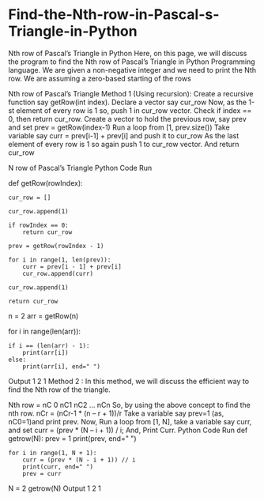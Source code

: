 # Find-the-Nth-row-in-Pascal-s-Triangle-in-Python

Nth row of Pascal’s Triangle in Python
Here, on this page, we will discuss the program to find the Nth row of Pascal’s Triangle in Python Programming language. We are given a non-negative integer and we need to print the Nth row. We are assuming a zero-based starting of the rows

Nth row of Pascal’s Triangle
Method 1 (Using recursion):
Create a recursive function say getRow(int index).
Declare a vector say cur_row
Now, as the 1-st element of every row is 1 so, push 1 in cur_row vector.
Check if index == 0, then return cur_row.
Create a vector to hold the previous row, say prev and set prev = getRow(index-1)
Run a loop from [1, prev.size())
Take variable say curr = prev[i-1] + prev[i]
and push it to cur_row
As the last element of every row is 1 so again push 1 to cur_row vector.
And return cur_row

N row of Pascal’s Triangle
Python Code
Run

def getRow(rowIndex):

    cur_row = []

    cur_row.append(1)

    if rowIndex == 0:
        return cur_row

    prev = getRow(rowIndex - 1)

    for i in range(1, len(prev)):
        curr = prev[i - 1] + prev[i]
        cur_row.append(curr)

    cur_row.append(1)

    return cur_row


n = 2
arr = getRow(n)

for i in range(len(arr)):

    if i == (len(arr) - 1):
        print(arr[i])
    else:
        print(arr[i], end=" ")
Output
1 2 1
Method 2 :
In this method, we will discuss the efficient way to find the Nth row of the triangle.

Nth row = nC 0 nC1 nC2 … nCn
So, by using the above concept to find the nth row.
nCr = (nCr-1 * (n – r + 1))/r
Take a variable say prev=1 (as, nC0=1)and print prev.
Now, Run a loop from [1, N], take a variable say curr, and set curr = (prev * (N – i + 1)) / i;
And, Print Curr.
Python Code
Run
def getrow(N):
    prev = 1
    print(prev, end=" ")

    for i in range(1, N + 1):
        curr = (prev * (N - i + 1)) // i
        print(curr, end=" ")
        prev = curr


N = 2
getrow(N)
Output
1 2 1
